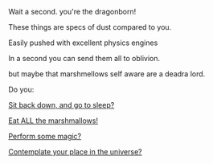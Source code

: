 Wait a second. you're the dragonborn! 

These things are specs of dust compared to you. 

Easily pushed with excellent physics engines

In a second you can send them all to oblivion.

but maybe that marshmellows self aware are a deadra lord.



Do you: 

[Sit back down, and go to sleep?](../sleep/more-sleep/more-sleep.md)

[Eat ALL the marshmallows!](../count-the-marshmellows/eat-all-the-marshmellows/eat-all-the-marshmellows.md)

[Perform some magic?](../magic/magic.md)

[Contemplate your place in the universe?](../contemplate/contemplate.md)